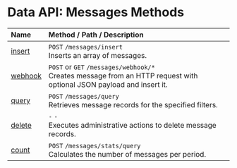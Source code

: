 # Data API: Messages Methods

| **Name** | **Method** / **Path** / **Description** |
|:---|:---|
| [insert](./insert.md) | `POST` `/messages/insert` <br>Inserts an array of messages.|
| [webhook](./webhook.md) | `POST` or `GET` `/messages/webhook/*` <br>Creates message from an HTTP request with optional JSON payload and insert it.|
| [query](./query.md) | `POST` `/messages/query` <br>Retrieves message records for the specified filters.|
| [delete](./delete.md) | `-` `-` <br>Executes administrative actions to delete message records. |
| [count](./count.md) | `POST` `/messages/stats/query` <br>Calculates the number of messages per period.|
